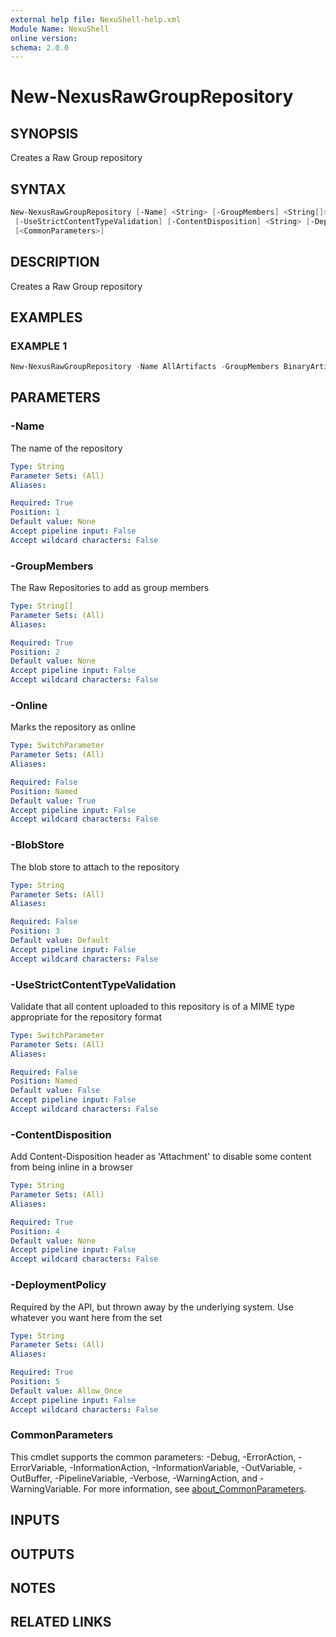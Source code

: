 ```yaml
---
external help file: NexuShell-help.xml
Module Name: NexuShell
online version:
schema: 2.0.0
---
```


# New-NexusRawGroupRepository

## SYNOPSIS

Creates a Raw Group repository

## SYNTAX

```powershell
New-NexusRawGroupRepository [-Name] <String> [-GroupMembers] <String[]> [-Online] [[-BlobStore] <String>]
 [-UseStrictContentTypeValidation] [-ContentDisposition] <String> [-DeploymentPolicy] <String>
 [<CommonParameters>]
```

## DESCRIPTION

Creates a Raw Group repository

## EXAMPLES

### EXAMPLE 1

```powershell
New-NexusRawGroupRepository -Name AllArtifacts -GroupMembers BinaryArtifacts,Documentation -DeploymentPolicy Allow
```

## PARAMETERS

### -Name

The name of the repository

```yaml
Type: String
Parameter Sets: (All)
Aliases:

Required: True
Position: 1
Default value: None
Accept pipeline input: False
Accept wildcard characters: False
```

### -GroupMembers

The Raw Repositories to add as group members

```yaml
Type: String[]
Parameter Sets: (All)
Aliases:

Required: True
Position: 2
Default value: None
Accept pipeline input: False
Accept wildcard characters: False
```

### -Online

Marks the repository as online

```yaml
Type: SwitchParameter
Parameter Sets: (All)
Aliases:

Required: False
Position: Named
Default value: True
Accept pipeline input: False
Accept wildcard characters: False
```

### -BlobStore

The blob store to attach to the repository

```yaml
Type: String
Parameter Sets: (All)
Aliases:

Required: False
Position: 3
Default value: Default
Accept pipeline input: False
Accept wildcard characters: False
```

### -UseStrictContentTypeValidation

Validate that all content uploaded to this repository is of a MIME type appropriate for the repository format

```yaml
Type: SwitchParameter
Parameter Sets: (All)
Aliases:

Required: False
Position: Named
Default value: False
Accept pipeline input: False
Accept wildcard characters: False
```

### -ContentDisposition

Add Content-Disposition header as 'Attachment' to disable some content from being inline in a browser

```yaml
Type: String
Parameter Sets: (All)
Aliases:

Required: True
Position: 4
Default value: None
Accept pipeline input: False
Accept wildcard characters: False
```

### -DeploymentPolicy

Required by the API, but thrown away by the underlying system.
Use whatever you want here from the set

```yaml
Type: String
Parameter Sets: (All)
Aliases:

Required: True
Position: 5
Default value: Allow_Once
Accept pipeline input: False
Accept wildcard characters: False
```

### CommonParameters

This cmdlet supports the common parameters: -Debug, -ErrorAction, -ErrorVariable, -InformationAction, -InformationVariable, -OutVariable, -OutBuffer, -PipelineVariable, -Verbose, -WarningAction, and -WarningVariable. For more information, see [about_CommonParameters](http://go.microsoft.com/fwlink/?LinkID=113216).

## INPUTS

## OUTPUTS

## NOTES

## RELATED LINKS
